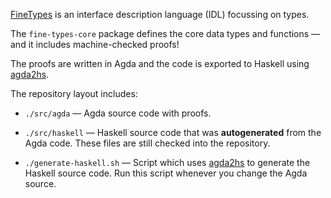 [FineTypes][] is an interface description language (IDL) focussing on types.

  [finetypes]: https://github.com/cardano-foundation/fine-types

The `fine-types-core` package defines the core data types and functions — and it includes machine-checked proofs!

The proofs are written in Agda and the code is exported to Haskell using [agda2hs][].

The repository layout includes:

* `./src/agda` — Agda source code with proofs.
* `./src/haskell` — Haskell source code that was **autogenerated** from the Agda code. These files are still checked into the repository.
* `./generate-haskell.sh` — Script which uses [agda2hs][] to generate the Haskell source code. Run this script whenever you change the Agda source.

  [agda2hs]: https://github.com/agda/agda2hs
